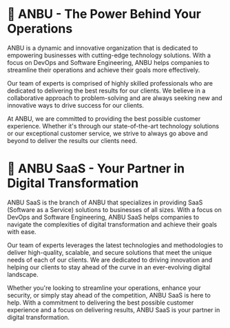# 💪 **ANBU** - The Power Behind Your Operations

ANBU is a dynamic and innovative organization that is dedicated to empowering businesses with cutting-edge technology solutions. With a focus on DevOps and Software Engineering, ANBU helps companies to streamline their operations and achieve their goals more effectively.

Our team of experts is comprised of highly skilled professionals who are dedicated to delivering the best results for our clients. We believe in a collaborative approach to problem-solving and are always seeking new and innovative ways to drive success for our clients.

At ANBU, we are committed to providing the best possible customer experience. Whether it's through our state-of-the-art technology solutions or our exceptional customer service, we strive to always go above and beyond to deliver the results our clients need.

# 🚀 **ANBU SaaS** - Your Partner in Digital Transformation

ANBU SaaS is the branch of ANBU that specializes in providing SaaS (Software as a Service) solutions to businesses of all sizes. With a focus on DevOps and Software Engineering, ANBU SaaS helps companies to navigate the complexities of digital transformation and achieve their goals with ease.

Our team of experts leverages the latest technologies and methodologies to deliver high-quality, scalable, and secure solutions that meet the unique needs of each of our clients. We are dedicated to driving innovation and helping our clients to stay ahead of the curve in an ever-evolving digital landscape.

Whether you're looking to streamline your operations, enhance your security, or simply stay ahead of the competition, ANBU SaaS is here to help. With a commitment to delivering the best possible customer experience and a focus on delivering results, ANBU SaaS is your partner in digital transformation.

